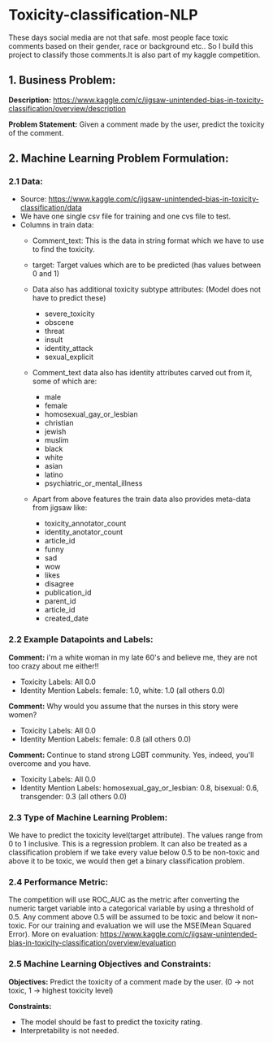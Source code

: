 # Toxicity-classification-NLP
These days social media are not that safe. most people face toxic comments based on their gender, race or background etc.. So I build  this project to classify those comments.It is also part of my kaggle competition.

## 1. Business Problem:

**Description:** https://www.kaggle.com/c/jigsaw-unintended-bias-in-toxicity-classification/overview/description

**Problem Statement:** Given a comment made by the user, predict the toxicity of the comment.


## 2. Machine Learning Problem Formulation:

### 2.1 Data: 

- Source: https://www.kaggle.com/c/jigsaw-unintended-bias-in-toxicity-classification/data
- We have one single csv file for training and one cvs file to test.
- Columns in train data:
	- Comment_text: This is the data in string format which we have to use to find the toxicity.
	- target: Target values which are to be predicted (has values between 0 and 1)
	- Data also has additional toxicity subtype attributes: (Model does not have to predict these)
		- severe_toxicity
		- obscene
		- threat
		- insult
		- identity_attack
		- sexual_explicit
		
	- Comment_text data also has identity attributes carved out from it, some of which are:
		- male
		- female
		- homosexual_gay_or_lesbian
		- christian
		- jewish
	  - muslim
	  - black
	  - white
	  - asian
	  - latino
	  - psychiatric_or_mental_illness
	  
	- Apart from above features the train data also provides meta-data from jigsaw like:
		- toxicity_annotator_count
		- identity_anotator_count
		- article_id
		- funny
		- sad
		- wow
		- likes
		- disagree
		- publication_id
		- parent_id
		- article_id
		- created_date


### 2.2 Example Datapoints and Labels:

**Comment:** i'm a white woman in my late 60's and believe me, they are not too crazy about me either!!

- Toxicity Labels: All 0.0
- Identity Mention Labels: female: 1.0, white: 1.0 (all others 0.0)

**Comment:** Why would you assume that the nurses in this story were women?

- Toxicity Labels: All 0.0
- Identity Mention Labels: female: 0.8 (all others 0.0)

**Comment:** Continue to stand strong LGBT community. Yes, indeed, you'll overcome and you have.

- Toxicity Labels: All 0.0
- Identity Mention Labels: homosexual_gay_or_lesbian: 0.8, bisexual: 0.6, transgender: 0.3 (all others 0.0)


### 2.3 Type of Machine Learning Problem:
We have to predict the toxicity level(target attribute). The values range from 0 to 1 inclusive. This is a regression problem. It can also be treated as a classification problem if we take every value below 0.5 to be non-toxic and above it to be toxic, we would then get a binary classification problem.



### 2.4 Performance Metric:
The competition will use ROC_AUC as the metric after converting the numeric target variable into a categorical variable by using a threshold of 0.5. Any comment above 0.5 will be assumed to be toxic and below it non-toxic. For our training and evaluation we will use the MSE(Mean Squared Error).
More on evaluation: https://www.kaggle.com/c/jigsaw-unintended-bias-in-toxicity-classification/overview/evaluation

### 2.5 Machine Learning Objectives and Constraints:

**Objectives:** Predict the toxicity of a comment made by the user. (0 -> not toxic, 1 -> highest toxicity level)

**Constraints:**

- The model should be fast to predict the toxicity rating.
- Interpretability is not needed.

